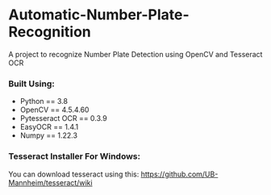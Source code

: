 # Automatic-Number-Plate-Recognition
A project to recognize Number Plate Detection using OpenCV and Tesseract OCR

### Built Using:

* Python == 3.8
* OpenCV == 4.5.4.60
* Pytesseract OCR == 0.3.9
* EasyOCR == 1.4.1
* Numpy == 1.22.3

### Tesseract Installer For Windows:

You can download tesseract using this: https://github.com/UB-Mannheim/tesseract/wiki
